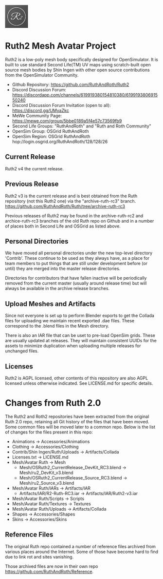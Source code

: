 <img src="Textures/r2-logo-white-grey.png" width="75" height="75">

# Ruth2 Mesh Avatar Project

Ruth2 is a low-poly mesh body specifically designed for OpenSimulator.
It is built to use standard Second Life(TM) UV maps using scratch-built open
source mesh bodies by Shin Ingen with other open source contributions from the
OpenSimulator Community.

* Github Repository: https://github.com/RuthAndRoth/Ruth2
* Discord Discussion Forum: https://discordapp.com/channels/619919380154810380/619919380691550240
* Discord Discussion Forum Invitation (open to all): https://discord.gg/UMyaZkc
* MeWe Community Page: https://mewe.com/group/5bbe0189a5f4e57c73569fb9
* Second Life Groups: "RuthAndRoth" and "Ruth and Roth Community"
* OpenSim Group: OSGrid RuthAndRoth
* OpenSim Region: OSGrid RuthAndRoth hop://login.osgrid.org/RuthAndRoth/128/128/26

## Current Release

Ruth2 v4 the current release.

## Previous Release

Ruth2 v3 is the current release and is best obtained from the Ruth repository (not this Ruth2 one) via the "archive-ruth-rc3" branch.
https://github.com/RuthAndRoth/Ruth/tree/archive-ruth-rc3

Previous releases of Ruth2 may be found in the archive-ruth-rc2 and archice-ruth-rc3 branches of
the old Ruth repo on Github and in a number of places both in Second Life and OSGrid as listed above.

## Personal Directories

We have moved all personal directories under the new top-level directory
'Contrib'.  These continue to be used as they always have, as a place for
team members to put things that are still under development before (or until)
they are merged into the master release directories.

Directories for contributors that have fallen inactive will be periodically removed
from the current master (usually around release time) but will always be available
in the archive release branches.

## Upload Meshes and Artifacts

Since not everyone is set up to perform Blender exports to get the Collada files
for uploading we maintain recent exported .dae files.  These correspond to the
.blend files in the Mesh directory.

There is also an IAR file that can be uset to pre-load OpenSim grids.  These are
usually updated at releases.  They will maintain consistent UUIDs for the
assets to minimize duplication when uploading multiple releases for unchanged
files.

## Licenses

Ruth2 is AGPL licensed, other contents of this repository are also
AGPL licensed unless otherwise indicated.  See LICENSE.md for specific details.

# Changes from Ruth 2.0

The Ruth2 and Roth2 repositories have been extracted from the original Ruth 2.0
repo, retaining all Git history of the files that have been moved.  Some common
files will be moved later to a common repo.  Below is the list of changes for the
files present in this repo:

* Animations -> Accessories/Animations
* Clothing -> Accessories/Clothing
* Contrib/Shin Ingen/Ruth/Uploads -> Artifacts/Collada
* Licenses.txt -> LICENSE.md
* Mesh/Avatar Ruth -> Mesh
  * Mesh/OSRuth2_CurrentRelease_DevKit_RC3.blend -> Mesh/ru2_DevKit_v3.blend
  * Mesh/OSRuth2_CurrentRelease_Source_RC3.blend -> Mesh/ru2_Source_v3.blend
* Mesh/Avatar Ruth/IARs -> Artifacts/IAR
  * Artifacts/IAR/R2-Ruth-RC3.iar -> Artifacts/IAR/Ruth2-v3.iar
* Mesh/Avatar Ruth/Scripts -> Scripts
* Mesh/Avatar Ruth/Textures -> Textures
* Mesh/Avatar Ruth/Uploads -> Artifacts/Collada
* Shapes -> Accessories/Shapes
* Skins -> Accessories/Skins

## Reference Files

The original Ruth repo contained a number of reference files archived from
various places around the Internet.  Some of those have become hard to find
due to link rot and sites vanishing.

Those archived files are now in their own repo https://github.com/RuthAndRoth/Reference.
